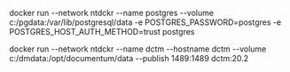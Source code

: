 docker run --network ntdckr --name postgres --volume c:/pgdata:/var/lib/postgresql/data -e POSTGRES_PASSWORD=postgres -e POSTGRES_HOST_AUTH_METHOD=trust postgres

docker run --network ntdckr --name dctm --hostname dctm --volume c:/dmdata:/opt/documentum/data --publish 1489:1489 dctm:20.2

